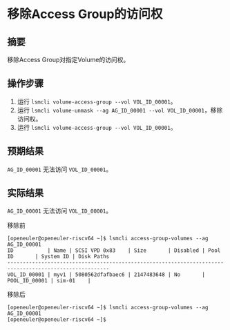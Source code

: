# 移除Access Group的访问权

## 摘要

移除Access Group对指定Volume的访问权。

## 操作步骤

1. 运行 `lsmcli volume-access-group --vol VOL_ID_00001`。
2. 运行 `lsmcli volume-unmask --ag AG_ID_00001 --vol VOL_ID_00001`，移除访问权。
3. 运行 `lsmcli volume-access-group --vol VOL_ID_00001`。

## 预期结果

`AG_ID_00001` 无法访问 `VOL_ID_00001`。

## 实际结果

`AG_ID_00001` 无法访问 `VOL_ID_00001`。

移除前

```log
[openeuler@openeuler-riscv64 ~]$ lsmcli access-group-volumes --ag AG_ID_00001
ID           | Name | SCSI VPD 0x83    | Size       | Disabled | Pool ID       | System ID | Disk Paths
-------------------------------------------------------------------------------------------------------
VOL_ID_00001 | myv1 | 5080562dfafbaec6 | 2147483648 | No       | POOL_ID_00001 | sim-01    | 
```

移除后

```log
[openeuler@openeuler-riscv64 ~]$ lsmcli access-group-volumes --ag AG_ID_00001
[openeuler@openeuler-riscv64 ~]$ 
```
